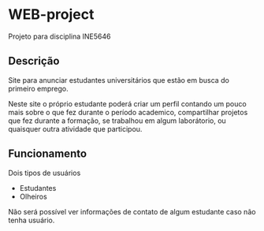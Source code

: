 # WEB-project
Projeto para disciplina INE5646

## Descrição
Site para anunciar estudantes universitários que estão em busca do primeiro emprego.

Neste site o próprio estudante poderá criar um perfil contando um pouco mais sobre o que fez durante o período academico, compartilhar projetos que fez durante a formação, se trabalhou em algum laborátorio, ou quaisquer outra atividade que participou.

## Funcionamento
Dois tipos de usuários
 - Estudantes
 - Olheiros

Não será possível ver informações de contato de algum estudante caso não tenha usuário.
